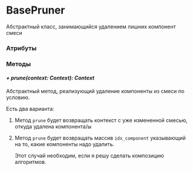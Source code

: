 # BasePruner

Абстрактный класс, занимающийся удалением лишних компонент смеси



### Атрибуты



### Методы

#### *+ prune(context: Context): Context*

Абстрактный метод, реализующий удаление компоненты из смеси по условию.

Есть два варианта:

1. Метод `prune` будет возвращать контекст с уже измененной смесью, откуда удалена компонента/ы

2. Метод `prune` будет возвращать массив `idx_component` указывающий на то, какие компоненты надо удалить.

   Этот случай необходим, если я решу сделать композицию алгоритмов.